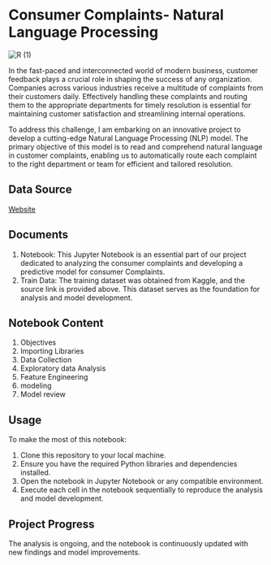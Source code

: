 # Consumer Complaints- Natural Language Processing
![R (1)](https://github.com/Tshifhumulo10/Consumer_Complaints_NLP/assets/115041717/0b44480f-ee3e-4844-a4fe-34cfa4891423)


In the fast-paced and interconnected world of modern business, customer feedback plays a crucial role in shaping the success of any organization. Companies across various industries receive a multitude of complaints from their customers daily. Effectively handling these complaints and routing them to the appropriate departments for timely resolution is essential for maintaining customer satisfaction and streamlining internal operations.

To address this challenge, I am embarking on an innovative project to develop a cutting-edge Natural Language Processing (NLP) model. The primary objective of this model is to read and comprehend natural language in customer complaints, enabling us to automatically route each complaint to the right department or team for efficient and tailored resolution. 

## Data Source

[Website](https://www.kaggle.com/datasets/shashwatwork/consume-complaints-dataset-fo-nlp)

## Documents

1. Notebook: This Jupyter Notebook is an essential part of our project dedicated to analyzing the consumer complaints  and developing a predictive model for consumer Complaints.
2. Train Data: The training dataset was obtained from Kaggle, and the source link is provided above. This dataset serves as the foundation for  analysis and model development.
   
## Notebook Content

1. Objectives
2. Importing Libraries
3. Data Collection
4. Exploratory data Analysis
5. Feature Engineering
6. modeling
7. Model review

## Usage
To make the most of this notebook:

1. Clone this repository to your local machine.
2. Ensure you have the required Python libraries and dependencies installed.
3. Open the notebook in Jupyter Notebook or any compatible environment.
4. Execute each cell in the notebook sequentially to reproduce the analysis and model development.
   
## Project Progress
The analysis is ongoing, and the notebook is continuously updated with new findings and model improvements.
